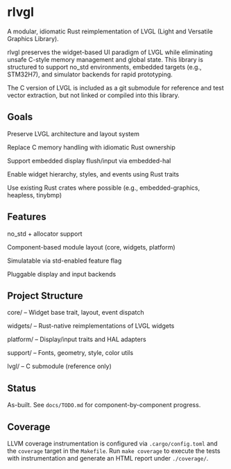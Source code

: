 # rlvgl

A modular, idiomatic Rust reimplementation of LVGL (Light and Versatile Graphics Library).

rlvgl preserves the widget-based UI paradigm of LVGL while eliminating unsafe C-style memory management and global state. This library is structured to support no_std environments, embedded targets (e.g., STM32H7), and simulator backends for rapid prototyping.

The C version of LVGL is included as a git submodule for reference and test vector extraction, but not linked or compiled into this library.

## Goals

Preserve LVGL architecture and layout system

Replace C memory handling with idiomatic Rust ownership

Support embedded display flush/input via embedded-hal

Enable widget hierarchy, styles, and events using Rust traits

Use existing Rust crates where possible (e.g., embedded-graphics, heapless, tinybmp)

## Features

no_std + allocator support

Component-based module layout (core, widgets, platform)

Simulatable via std-enabled feature flag

Pluggable display and input backends

## Project Structure

core/ – Widget base trait, layout, event dispatch

widgets/ – Rust-native reimplementations of LVGL widgets

platform/ – Display/input traits and HAL adapters

support/ – Fonts, geometry, style, color utils

lvgl/ – C submodule (reference only)

## Status

As-built. See `docs/TODO.md` for component-by-component progress.

## Coverage

LLVM coverage instrumentation is configured via `.cargo/config.toml` and the
`coverage` target in the `Makefile`. Run `make coverage` to execute the tests
with instrumentation and generate an HTML report under `./coverage/`.
